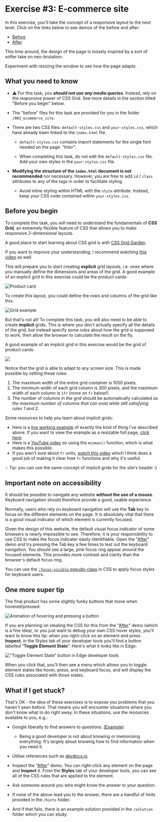# Exercise #3: E-commerce site

In this exercise, you'll take the concept of a responsive layout to the next level. Click on the links below to see demos of the before and after:

- [Before](https://liam-web-demos.pages.dev/003_ecommerce_site/)
- [After](https://liam-web-demos.pages.dev/003_ecommerce_site/solution/)

This time around, the design of the page is loosely inspired by a sort of softer take on neo-brutalism.

Experiment with resizing the window to see how the page adapts.

## What you need to know

- ⚠️ For this task, you ***should not use any media queries***. Instead, rely on the responsive power of CSS Grid. See more details in the section titled "Before you begin" below.  

- The "before" files for this task are provided for you in the folder `/003_ecommerce_site`.

- There are two CSS files: `default-styles.css` and `your-styles.css`, which have already been linked to the `index.html` file. 

  - `default-styles.css` contains import statements for the single font needed on the page: *"Inter"*.

  - When completing this task, do not edit the `default-styles.css` file. Add your own styles in the `your-styles.css` file.

- **Modifying the structure of the `index.html` document is not recommended** nor necessary. However, you are free to add `id` / `class` attributes to any of the tags in order to facilitate styling.

  - Avoid inline styling within HTML with the `style` attribute. Instead, keep your CSS code contained within `your-styles.css`.

## Before you begin

To complete this task, you will need to understand the fundamentals of **CSS Grid**, an extremely flexible feature of CSS that allows you to make responsive 2-dimensional layouts. 

A good place to start learning about CSS grid is with [CSS Grid Garden](https://cssgridgarden.com/).

If you want to improve your understanding, I recommend watching [this video](https://www.youtube.com/watch?v=rg7Fvvl3taU) as well.

This will prepare you to start creating **explicit** grid layouts, i.e. ones where you manually define the dimensions and areas of the grid. A good example of an explicit grid in this exercise could be the product cards:

![Product card](https://gcdnb.pbrd.co/images/B9dTbLzAQVkm.png?o=1)

To create this layout, you could define the rows and columns of the grid like this:

![Grid example](https://gcdnb.pbrd.co/images/9fRhd1TbC276.png?o=1)

But that's not all! To complete this task, you will also need to be able to create **implicit** grids. This is where you don't actually specify all the details of the grid, but instead specify some *rules* about how the grid is supposed to work, then allow the browser to calculate the result on the fly.

A good example of an implicit grid in this exercise would be the grid of product cards:

![](https://gcdnb.pbrd.co/images/VPP1jD31VMbl.gif?o=1)

Notice that the grid is able to adapt to any screen size. This is made possible by setting these rules:
1. The maximum width of the entire grid container is 1050 pixels.
2. The minimum width of each grid column is 300 pixels, and the maximum width of each column is `1fr` (more on `fr` below!)
3. The number of columns in the grid should be automatically calculated as *the maximum number of columns that can exist while still satisfying rules 1 and 2.*

Some resources to help you learn about implicit grids:
- Here is a [live working example](https://gridbyexample.com/examples/example28/) of exactly the kind of thing I've described above. If you want to view the example as a resizable full page, [click here](https://gridbyexample.com/examples/code/example28).
- Here is a [YouTube video](https://www.youtube.com/watch?v=mVQiNpqXov8) on using the `minmax()` function, which is what makes this possible.
- If you aren't sure about `fr` units, [watch this video](https://www.youtube.com/watch?v=ZPtpzuRajzM) which I think does a good job of making it clear how `fr` functions and why it's useful.

💡 Tip: you can use the same concept of implicit grids for the site's header :)

## Important note on accessibility

It should be possible to navigate any website **without the use of a mouse**. Keyboard navigation should therefore provide a good, usable experience. 

Normally, users who rely on keyboard navigation will use the **Tab** key to focus on the different elements on the page. It is absolutely vital that there is a good visual indicator of which element is currently focused. 

Given the design of this website, the default visual focus indicator of some browsers is nearly impossible to see. Therefore, it is your responsibility to use CSS to make the focus indicator easily identifiable. Open the "[After](https://liam-web-demos.pages.dev/003_ecommerce_site/solution/)" demo and try pressing the Tab key a few times to test out the keyboard navigation. You should see a large, pink focus ring appear around the focused elements. This provides more contrast and clarity than the browser's default focus ring.

You can use the [`:focus-visible` pseudo-class](https://devdocs.io/css/:focus-visible) in CSS to apply focus styles for keyboard users.

## One more super tip

The final product has some slightly funky buttons that move when hovered/pressed:

![Animation of hovering and pressing a button](https://gcdnb.pbrd.co/images/nIEXLO8MKXYv.gif?o=1)

If you are planning on stealing the CSS for this from the "[After](https://liam-web-demos.pages.dev/003_ecommerce_site/solution/)" demo (which is a fine idea), or you just want to debug your own CSS hover styles, you'll want to know this tip: when you right-click on an element and press **Inspect**, in the Styles tab of your developer tools you'll find a button labelled "**Toggle Element State**". Here's what it looks like in Edge:

!["Toggle Element State" button in Edge developer tools](https://gcdnb.pbrd.co/images/owjaBoTqAW4y.png?o=1)

When you click that, you'll then see a menu which allows you to toggle element states like hover, press, and keyboard focus, and will display the CSS rules associated with those states.

## What if I get stuck? 

That's OK - the idea of these exercises is to expose you problems that you haven't seen before. That means you will encounter situations where you don't know what to do right away. In these situations, use the resources available to you, e.g.:

- Google liberally to find answers to questions. [(Example)](https://www.google.com/search?q=how+to+underline+text+css&oq=how+to+underline+text+css&gs_lcrp=EgZjaHJvbWUyBggAEEUYOTIMCAEQABgUGIcCGIAEMgcIAhAAGIAEMgcIAxAAGIAEMgcIBBAAGIAEMgcIBRAAGIAEMgcIBhAAGIAEMgcIBxAAGIAEMgYICBBFGDzSAQgxODY3ajBqMagCALACAA&sourceid=chrome&ie=UTF-8)

  -  Being a good developer is not about knowing or memorising everything. It's largely about knowing how to find information when you need it.

- Utilise references such as [devdocs.io](https://devdocs.io/).

- Inspect the "[After](https://liam-web-demos.pages.dev/003_ecommerce_site/solution/)" demo. You can right-click any element on the page and **Inspect** it. From the **Styles** tab of your developer tools, you can see all of the CSS rules that are applied to the element.

- Ask someone around you who might know the answer to your question.

- If none of the above lead you to the answer, there are a handful of hints provided in the `/hints` folder.

- And if that fails, there is an example solution provided in the `/solution` folder which you can study.
